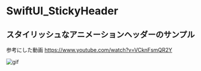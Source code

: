 # SwiftUI_StickyHeader

## スタイリッシュなアニメーションヘッダーのサンプル

参考にした動画
https://www.youtube.com/watch?v=VCknFsmQR2Y


![gif](https://media.giphy.com/media/v1.Y2lkPTc5MGI3NjExYzIyNjhlODI0ZjA2NzI0ZWY2ZjY4ZmE5NzVkNjQxYTU5ZDNlMzUwZSZlcD12MV9pbnRlcm5hbF9naWZzX2dpZklkJmN0PWc/GXd5KEfnVVMhUsQ4im/giphy.gif)
